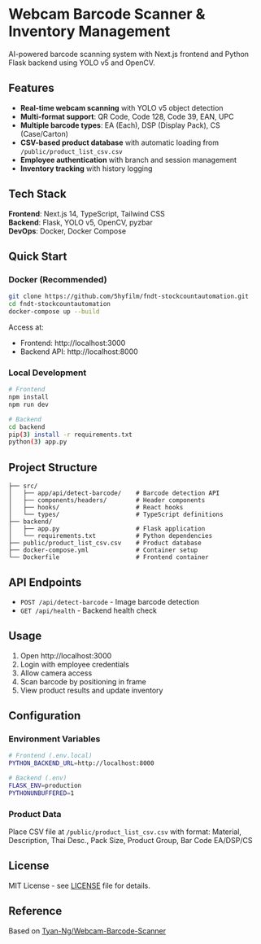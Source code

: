 # Webcam Barcode Scanner & Inventory Management

AI-powered barcode scanning system with Next.js frontend and Python Flask backend using YOLO v5 and OpenCV.

## Features

- **Real-time webcam scanning** with YOLO v5 object detection
- **Multi-format support**: QR Code, Code 128, Code 39, EAN, UPC
- **Multiple barcode types**: EA (Each), DSP (Display Pack), CS (Case/Carton)
- **CSV-based product database** with automatic loading from `/public/product_list_csv.csv`
- **Employee authentication** with branch and session management
- **Inventory tracking** with history logging

## Tech Stack

**Frontend**: Next.js 14, TypeScript, Tailwind CSS  
**Backend**: Flask, YOLO v5, OpenCV, pyzbar  
**DevOps**: Docker, Docker Compose

## Quick Start

### Docker (Recommended)

```bash
git clone https://github.com/5hyfilm/fndt-stockcountautomation.git
cd fndt-stockcountautomation
docker-compose up --build
```

Access at:

- Frontend: http://localhost:3000
- Backend API: http://localhost:8000

### Local Development

```bash
# Frontend
npm install
npm run dev

# Backend
cd backend
pip(3) install -r requirements.txt
python(3) app.py
```

## Project Structure

```
├── src/
│   ├── app/api/detect-barcode/    # Barcode detection API
│   ├── components/headers/        # Header components
│   ├── hooks/                     # React hooks
│   └── types/                     # TypeScript definitions
├── backend/
│   ├── app.py                     # Flask application
│   └── requirements.txt           # Python dependencies
├── public/product_list_csv.csv    # Product database
├── docker-compose.yml             # Container setup
└── Dockerfile                     # Frontend container
```

## API Endpoints

- `POST /api/detect-barcode` - Image barcode detection
- `GET /api/health` - Backend health check

## Usage

1. Open http://localhost:3000
2. Login with employee credentials
3. Allow camera access
4. Scan barcode by positioning in frame
5. View product results and update inventory

## Configuration

### Environment Variables

```bash
# Frontend (.env.local)
PYTHON_BACKEND_URL=http://localhost:8000

# Backend (.env)
FLASK_ENV=production
PYTHONUNBUFFERED=1
```

### Product Data

Place CSV file at `/public/product_list_csv.csv` with format:
Material, Description, Thai Desc., Pack Size, Product Group, Bar Code EA/DSP/CS

## License

MIT License - see [LICENSE](LICENSE) file for details.

## Reference

Based on [Tyan-Ng/Webcam-Barcode-Scanner](https://github.com/Tyan-Ng/Webcam-Barcode-Scanner)
